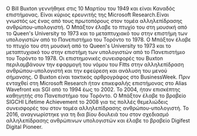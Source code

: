 Ο Bill Buxton γεννήθηκε στις 10 Μαρτίου του 1949 και είναι Καναδός επιστήμονας. Είναι κύριος ερευνιτής της Microsoft Research.Είναι γνωστός ως ένας από τους πρωτοπόρους στον τομέα αλληλεπίδρασης ανθρώπου-υπολογιστή. Ο Μπάξτον έλαβε το πτυχίο του στη μουσική από το Queen's University το 1973 και το μεταπτυχιακό του στην επιστήμη των υπολογιστών από το Πανεπιστήμιο του Τορόντο το 1978.
Ο Μπάξτον έλαβε το πτυχίο του στη μουσική από το Queen's University το 1973 και το μεταπτυχιακό του στην επιστήμη των υπολογιστών από το Πανεπιστήμιο του Τορόντο το 1978. Οι επιστημονικές συνεισφορές του Buxton περιλαμβάνουν την εφαρμογή του νόμου του Fitts στην αλληλεπίδραση ανθρώπου-υπολογιστή και την εφεύρεση και ανάλυση του μενού σήμανσης. Ο Buxton είναι τακτικός αρθρογράφος στο BusinessWeek. Πριν ενταχθεί στη Microsoft Research ήταν επικεφαλής επιστήμονας στο Alias ​​Wavefront και SGI από το 1994 έως το 2002. Το 2004, ήταν επισκέπτης καθηγητής στο Πανεπιστήμιο του Τορόντο.
Ο Μπάξτον έλαβε το βραβείο SIGCHI Lifetime Achievement το 2008 για τις πολλές θεμελιώδεις συνεισφορές του στον τομέα αλληλεπίδρασης ανθρώπου-υπολογιστή. Το 2016, αναγνωρίστηκε για τη δια βίου δουλειά του στον σχεδιασμό αλληλεπίδρασης ανθρώπινων υπολογιστών και έλαβε το βραβείο Digifest Digital Pioneer.
